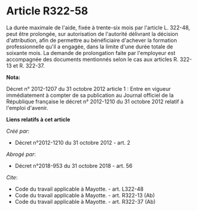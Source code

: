 # Article R322-58

La durée maximale de l'aide, fixée à trente-six mois par l'article L. 322-48, peut être prolongée, sur autorisation de
l'autorité délivrant la décision d'attribution, afin de permettre au bénéficiaire d'achever la formation professionnelle
qu'il a engagée, dans la limite d'une durée totale de soixante mois. La demande de prolongation faite par l'employeur est
accompagnée des documents mentionnés selon le cas aux articles R. 322-13 et R. 322-37.

**Nota:**

Décret n° 2012-1207 du 31 octobre 2012 article 1 : Entre en vigueur  immédiatement à compter de sa publication au Journal
officiel de la  République française le décret n° 2012-1210 du 31 octobre 2012 relatif à  l'emploi d'avenir.

**Liens relatifs à cet article**

_Créé par_:

  - Décret n°2012-1210 du 31 octobre 2012 - art. 2

_Abrogé par_:

  - Décret n°2018-953 du 31 octobre 2018 - art. 56

_Cite_:

  - Code du travail applicable à Mayotte. - art. L322-48
  - Code du travail applicable à Mayotte. - art. R322-13 (Ab)
  - Code du travail applicable à Mayotte. - art. R322-37 (Ab)
